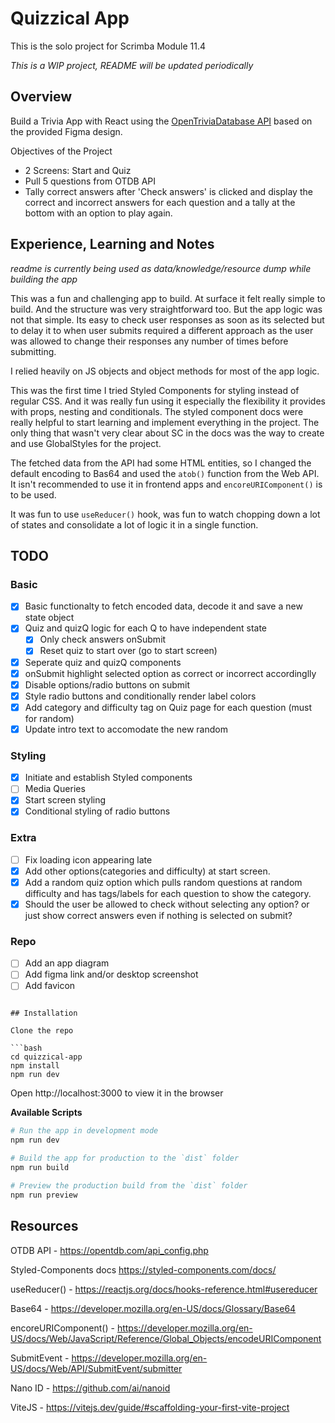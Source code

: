 # Quizzical App

This is the solo project for Scrimba Module 11.4

_This is a WIP project, README will be updated periodically_

## Overview

Build a Trivia App with React using the [OpenTriviaDatabase API](https://opentdb.com/) based on the provided Figma design.

Objectives of the Project

- 2 Screens: Start and Quiz
- Pull 5 questions from OTDB API
- Tally correct answers after 'Check answers' is clicked and display the correct and incorrect answers for each question and a tally at the bottom with an option to play again.

## Experience, Learning and Notes

_readme is currently being used as data/knowledge/resource dump while building the app_

This was a fun and challenging app to build. At surface it felt really simple to build. And the structure was very straightforward too. But the app logic was not that simple. Its easy to check user responses as soon as its selected but to delay it to when user submits required a different approach as the user was allowed to change their responses any number of times before submitting.

I relied heavily on JS objects and object methods for most of the app logic.

This was the first time I tried Styled Components for styling instead of regular CSS. And it was really fun using it especially the flexibility it provides with props, nesting and conditionals. The styled component docs were really helpful to start learning and implement everything in the project. The only thing that wasn't very clear about SC in the docs was the way to create and use GlobalStyles for the project.

The fetched data from the API had some HTML entities, so I changed the default encoding to Bas64 and used the `atob()` function from the Web API. It isn't recommended to use it in frontend apps and `encoreURIComponent()` is to be used.

It was fun to use `useReducer()` hook, was fun to watch chopping down a lot of states and consolidate a lot of logic it in a single function.

## TODO

### Basic

- [x] Basic functionalty to fetch encoded data, decode it and save a new state object
- [x] Quiz and quizQ logic for each Q to have independent state
  - [x] Only check answers onSubmit
  - [x] Reset quiz to start over (go to start screen)
- [x] Seperate quiz and quizQ components
- [x] onSubmit highlight selected option as correct or incorrect accordinglly
- [x] Disable options/radio buttons on submit
- [x] Style radio buttons and conditionally render label colors
- [x] Add category and difficulty tag on Quiz page for each question (must for random)
- [x] Update intro text to accomodate the new random

### Styling

- [x] Initiate and establish Styled components
- [ ] Media Queries
- [x] Start screen styling
- [x] Conditional styling of radio buttons

### Extra

- [ ] Fix loading icon appearing late
- [x] Add other options(categories and difficulty) at start screen.
- [x] Add a random quiz option which pulls random questions at random difficulty and has tags/labels for each question to show the category.
- [x] Should the user be allowed to check without selecting any option? or just show correct answers even if nothing is selected on submit?

### Repo

- [ ] Add an app diagram
- [ ] Add figma link and/or desktop screenshot
- [ ] Add favicon

````

## Installation

Clone the repo

```bash
cd quizzical-app
npm install
npm run dev
````

Open http://localhost:3000 to view it in the browser

**Available Scripts**

```bash
# Run the app in development mode
npm run dev

# Build the app for production to the `dist` folder
npm run build

# Preview the production build from the `dist` folder
npm run preview

```

## Resources

OTDB API - https://opentdb.com/api_config.php

Styled-Components docs https://styled-components.com/docs/

useReducer() - https://reactjs.org/docs/hooks-reference.html#usereducer

Base64 - https://developer.mozilla.org/en-US/docs/Glossary/Base64

encoreURIComponent() - https://developer.mozilla.org/en-US/docs/Web/JavaScript/Reference/Global_Objects/encodeURIComponent

SubmitEvent - https://developer.mozilla.org/en-US/docs/Web/API/SubmitEvent/submitter

Nano ID - https://github.com/ai/nanoid

ViteJS - https://vitejs.dev/guide/#scaffolding-your-first-vite-project
